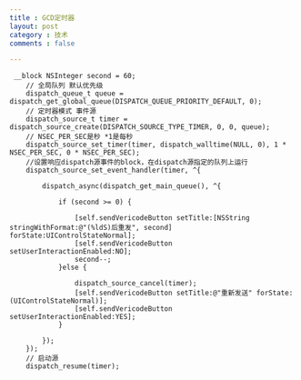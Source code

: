 ```yaml
---
title : GCD定时器
layout: post
category : 技术
comments : false

---
```




	 __block NSInteger second = 60;
	    // 全局队列 默认优先级
	    dispatch_queue_t queue = dispatch_get_global_queue(DISPATCH_QUEUE_PRIORITY_DEFAULT, 0);
	    // 定时器模式 事件源
	    dispatch_source_t timer = dispatch_source_create(DISPATCH_SOURCE_TYPE_TIMER, 0, 0, queue);
	    // NSEC_PER_SEC是秒 *1是每秒
	    dispatch_source_set_timer(timer, dispatch_walltime(NULL, 0), 1 * NSEC_PER_SEC, 0 * NSEC_PER_SEC);
	    //设置响应dispatch源事件的block，在dispatch源指定的队列上运行
	    dispatch_source_set_event_handler(timer, ^{
	        
	        dispatch_async(dispatch_get_main_queue(), ^{
	            
	            if (second >= 0) {
	                
	                [self.sendVericodeButton setTitle:[NSString stringWithFormat:@"(%ldS)后重发", second] forState:UIControlStateNormal];
	                [self.sendVericodeButton setUserInteractionEnabled:NO];
	                second--;
	            }else {
	                
	                dispatch_source_cancel(timer);
	                [self.sendVericodeButton setTitle:@"重新发送" forState:(UIControlStateNormal)];
	                [self.sendVericodeButton setUserInteractionEnabled:YES];
	            }
	            
	        });
	    });
	    // 启动源
	    dispatch_resume(timer);
	
